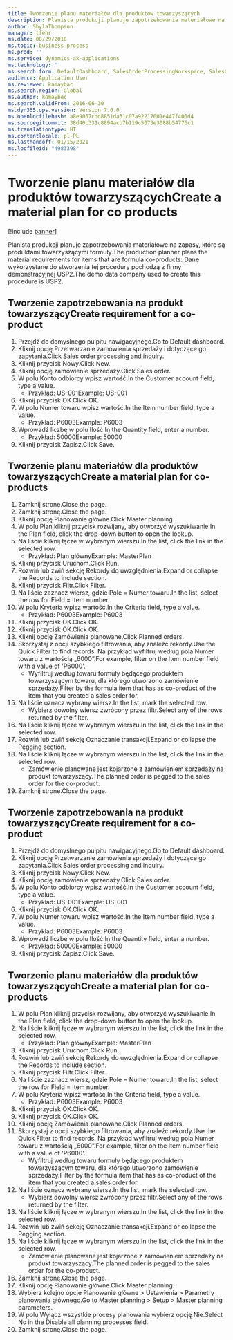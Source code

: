 ```yaml
---
title: Tworzenie planu materiałów dla produktów towarzyszących
description: Planista produkcji planuje zapotrzebowania materiałowe na zapasy, które są produktami towarzyszącymi formuły.
author: ShylaThompson
manager: tfehr
ms.date: 08/29/2018
ms.topic: business-process
ms.prod: ''
ms.service: dynamics-ax-applications
ms.technology: ''
ms.search.form: DefaultDashboard, SalesOrderProcessingWorkspace, SalesCreateOrder, SalesTable, ReqCreatePlanWorkspace, ReqTransPlanCard, SysQueryForm, ReqTransPo
audience: Application User
ms.reviewer: kamaybac
ms.search.region: Global
ms.author: kamaybac
ms.search.validFrom: 2016-06-30
ms.dyn365.ops.version: Version 7.0.0
ms.openlocfilehash: a8e9067cdd8851da31c07a92217001e447f400d4
ms.sourcegitcommit: 38d40c331c8894acb7b119c5073e3088b54776c1
ms.translationtype: HT
ms.contentlocale: pl-PL
ms.lasthandoff: 01/15/2021
ms.locfileid: "4983398"
---
```

# <a name="create-a-material-plan-for-co-products"></a><span data-ttu-id="cfddf-103">Tworzenie planu materiałów dla produktów towarzyszących</span><span class="sxs-lookup"><span data-stu-id="cfddf-103">Create a material plan for co products</span></span>

[!include [banner](../../includes/banner.md)]

<span data-ttu-id="cfddf-104">Planista produkcji planuje zapotrzebowania materiałowe na zapasy, które są produktami towarzyszącymi formuły.</span><span class="sxs-lookup"><span data-stu-id="cfddf-104">The production planner plans the material requirements for items that are formula co-products.</span></span> <span data-ttu-id="cfddf-105">Dane wykorzystane do stworzenia tej procedury pochodzą z firmy demonstracyjnej USP2.</span><span class="sxs-lookup"><span data-stu-id="cfddf-105">The demo data company used to create this procedure is USP2.</span></span>


## <a name="create-requirement-for-a-co-product"></a><span data-ttu-id="cfddf-106">Tworzenie zapotrzebowania na produkt towarzyszący</span><span class="sxs-lookup"><span data-stu-id="cfddf-106">Create requirement for a co-product</span></span>
1. <span data-ttu-id="cfddf-107">Przejdź do domyślnego pulpitu nawigacyjnego.</span><span class="sxs-lookup"><span data-stu-id="cfddf-107">Go to Default dashboard.</span></span>
2. <span data-ttu-id="cfddf-108">Kliknij opcję Przetwarzanie zamówienia sprzedaży i dotyczące go zapytania.</span><span class="sxs-lookup"><span data-stu-id="cfddf-108">Click Sales order processing and inquiry.</span></span>
3. <span data-ttu-id="cfddf-109">Kliknij przycisk Nowy.</span><span class="sxs-lookup"><span data-stu-id="cfddf-109">Click New.</span></span>
4. <span data-ttu-id="cfddf-110">Kliknij opcję zamówienie sprzedaży.</span><span class="sxs-lookup"><span data-stu-id="cfddf-110">Click Sales order.</span></span>
5. <span data-ttu-id="cfddf-111">W polu Konto odbiorcy wpisz wartość.</span><span class="sxs-lookup"><span data-stu-id="cfddf-111">In the Customer account field, type a value.</span></span>
    * <span data-ttu-id="cfddf-112">Przykład: US-001</span><span class="sxs-lookup"><span data-stu-id="cfddf-112">Example: US-001</span></span>  
6. <span data-ttu-id="cfddf-113">Kliknij przycisk OK.</span><span class="sxs-lookup"><span data-stu-id="cfddf-113">Click OK.</span></span>
7. <span data-ttu-id="cfddf-114">W polu Numer towaru wpisz wartość.</span><span class="sxs-lookup"><span data-stu-id="cfddf-114">In the Item number field, type a value.</span></span>
    * <span data-ttu-id="cfddf-115">Przykład: P6003</span><span class="sxs-lookup"><span data-stu-id="cfddf-115">Example: P6003</span></span>  
8. <span data-ttu-id="cfddf-116">Wprowadź liczbę w polu Ilość.</span><span class="sxs-lookup"><span data-stu-id="cfddf-116">In the Quantity field, enter a number.</span></span>
    * <span data-ttu-id="cfddf-117">Przykład: 50000</span><span class="sxs-lookup"><span data-stu-id="cfddf-117">Example: 50000</span></span>  
9. <span data-ttu-id="cfddf-118">Kliknij przycisk Zapisz.</span><span class="sxs-lookup"><span data-stu-id="cfddf-118">Click Save.</span></span>

## <a name="create-a-material-plan-for-co-products"></a><span data-ttu-id="cfddf-119">Tworzenie planu materiałów dla produktów towarzyszących</span><span class="sxs-lookup"><span data-stu-id="cfddf-119">Create a material plan for co-products</span></span>
1. <span data-ttu-id="cfddf-120">Zamknij stronę.</span><span class="sxs-lookup"><span data-stu-id="cfddf-120">Close the page.</span></span>
2. <span data-ttu-id="cfddf-121">Zamknij stronę.</span><span class="sxs-lookup"><span data-stu-id="cfddf-121">Close the page.</span></span>
3. <span data-ttu-id="cfddf-122">Kliknij opcję Planowanie główne.</span><span class="sxs-lookup"><span data-stu-id="cfddf-122">Click Master planning.</span></span>
4. <span data-ttu-id="cfddf-123">W polu Plan kliknij przycisk rozwijany, aby otworzyć wyszukiwanie.</span><span class="sxs-lookup"><span data-stu-id="cfddf-123">In the Plan field, click the drop-down button to open the lookup.</span></span>
5. <span data-ttu-id="cfddf-124">Na liście kliknij łącze w wybranym wierszu.</span><span class="sxs-lookup"><span data-stu-id="cfddf-124">In the list, click the link in the selected row.</span></span>
    * <span data-ttu-id="cfddf-125">Przykład: Plan główny</span><span class="sxs-lookup"><span data-stu-id="cfddf-125">Example: MasterPlan</span></span>  
6. <span data-ttu-id="cfddf-126">Kliknij przycisk Uruchom.</span><span class="sxs-lookup"><span data-stu-id="cfddf-126">Click Run.</span></span>
7. <span data-ttu-id="cfddf-127">Rozwiń lub zwiń sekcję Rekordy do uwzględnienia.</span><span class="sxs-lookup"><span data-stu-id="cfddf-127">Expand or collapse the Records to include section.</span></span>
8. <span data-ttu-id="cfddf-128">Kliknij przycisk Filtr.</span><span class="sxs-lookup"><span data-stu-id="cfddf-128">Click Filter.</span></span>
9. <span data-ttu-id="cfddf-129">Na liście zaznacz wiersz, gdzie Pole = Numer towaru.</span><span class="sxs-lookup"><span data-stu-id="cfddf-129">In the list, select the row for Field = Item number.</span></span>
10. <span data-ttu-id="cfddf-130">W polu Kryteria wpisz wartość.</span><span class="sxs-lookup"><span data-stu-id="cfddf-130">In the Criteria field, type a value.</span></span>
    * <span data-ttu-id="cfddf-131">Przykład: P6003</span><span class="sxs-lookup"><span data-stu-id="cfddf-131">Example: P6003</span></span>  
11. <span data-ttu-id="cfddf-132">Kliknij przycisk OK.</span><span class="sxs-lookup"><span data-stu-id="cfddf-132">Click OK.</span></span>
12. <span data-ttu-id="cfddf-133">Kliknij przycisk OK.</span><span class="sxs-lookup"><span data-stu-id="cfddf-133">Click OK.</span></span>
13. <span data-ttu-id="cfddf-134">Kliknij opcję Zamówienia planowane.</span><span class="sxs-lookup"><span data-stu-id="cfddf-134">Click Planned orders.</span></span>
14. <span data-ttu-id="cfddf-135">Skorzystaj z opcji szybkiego filtrowania, aby znaleźć rekordy.</span><span class="sxs-lookup"><span data-stu-id="cfddf-135">Use the Quick Filter to find records.</span></span> <span data-ttu-id="cfddf-136">Na przykład wyfiltruj według pola Numer towaru z wartością „6000”.</span><span class="sxs-lookup"><span data-stu-id="cfddf-136">For example, filter on the Item number field with a value of 'P6000'.</span></span>
    * <span data-ttu-id="cfddf-137">Wyfiltruj według towaru formuły będącego produktem towarzyszącym towaru, dla którego utworzono zamówienie sprzedaży.</span><span class="sxs-lookup"><span data-stu-id="cfddf-137">Filter by the formula item that has as co-product of the item that you created a sales order for.</span></span>  
15. <span data-ttu-id="cfddf-138">Na liście oznacz wybrany wiersz.</span><span class="sxs-lookup"><span data-stu-id="cfddf-138">In the list, mark the selected row.</span></span>
    * <span data-ttu-id="cfddf-139">Wybierz dowolny wiersz zwrócony przez filtr.</span><span class="sxs-lookup"><span data-stu-id="cfddf-139">Select any of the rows returned by the filter.</span></span>  
16. <span data-ttu-id="cfddf-140">Na liście kliknij łącze w wybranym wierszu.</span><span class="sxs-lookup"><span data-stu-id="cfddf-140">In the list, click the link in the selected row.</span></span>
17. <span data-ttu-id="cfddf-141">Rozwiń lub zwiń sekcję Oznaczanie transakcji.</span><span class="sxs-lookup"><span data-stu-id="cfddf-141">Expand or collapse the Pegging section.</span></span>
18. <span data-ttu-id="cfddf-142">Na liście kliknij łącze w wybranym wierszu.</span><span class="sxs-lookup"><span data-stu-id="cfddf-142">In the list, click the link in the selected row.</span></span>
    * <span data-ttu-id="cfddf-143">Zamówienie planowane jest kojarzone z zamówieniem sprzedaży na produkt towarzyszący.</span><span class="sxs-lookup"><span data-stu-id="cfddf-143">The planned order is pegged to the sales order for the co-product.</span></span>  
19. <span data-ttu-id="cfddf-144">Zamknij stronę.</span><span class="sxs-lookup"><span data-stu-id="cfddf-144">Close the page.</span></span>

## <a name="create-requirement-for-a-co-product"></a><span data-ttu-id="cfddf-145">Tworzenie zapotrzebowania na produkt towarzyszący</span><span class="sxs-lookup"><span data-stu-id="cfddf-145">Create requirement for a co-product</span></span>
1. <span data-ttu-id="cfddf-146">Przejdź do domyślnego pulpitu nawigacyjnego.</span><span class="sxs-lookup"><span data-stu-id="cfddf-146">Go to Default dashboard.</span></span>
2. <span data-ttu-id="cfddf-147">Kliknij opcję Przetwarzanie zamówienia sprzedaży i dotyczące go zapytania.</span><span class="sxs-lookup"><span data-stu-id="cfddf-147">Click Sales order processing and inquiry.</span></span>
3. <span data-ttu-id="cfddf-148">Kliknij przycisk Nowy.</span><span class="sxs-lookup"><span data-stu-id="cfddf-148">Click New.</span></span>
4. <span data-ttu-id="cfddf-149">Kliknij opcję zamówienie sprzedaży.</span><span class="sxs-lookup"><span data-stu-id="cfddf-149">Click Sales order.</span></span>
5. <span data-ttu-id="cfddf-150">W polu Konto odbiorcy wpisz wartość.</span><span class="sxs-lookup"><span data-stu-id="cfddf-150">In the Customer account field, type a value.</span></span>
    * <span data-ttu-id="cfddf-151">Przykład: US-001</span><span class="sxs-lookup"><span data-stu-id="cfddf-151">Example: US-001</span></span>  
6. <span data-ttu-id="cfddf-152">Kliknij przycisk OK.</span><span class="sxs-lookup"><span data-stu-id="cfddf-152">Click OK.</span></span>
7. <span data-ttu-id="cfddf-153">W polu Numer towaru wpisz wartość.</span><span class="sxs-lookup"><span data-stu-id="cfddf-153">In the Item number field, type a value.</span></span>
    * <span data-ttu-id="cfddf-154">Przykład: P6003</span><span class="sxs-lookup"><span data-stu-id="cfddf-154">Example: P6003</span></span>  
8. <span data-ttu-id="cfddf-155">Wprowadź liczbę w polu Ilość.</span><span class="sxs-lookup"><span data-stu-id="cfddf-155">In the Quantity field, enter a number.</span></span>
    * <span data-ttu-id="cfddf-156">Przykład: 50000</span><span class="sxs-lookup"><span data-stu-id="cfddf-156">Example: 50000</span></span>  
9. <span data-ttu-id="cfddf-157">Kliknij przycisk Zapisz.</span><span class="sxs-lookup"><span data-stu-id="cfddf-157">Click Save.</span></span>

## <a name="create-a-material-plan-for-co-products"></a><span data-ttu-id="cfddf-158">Tworzenie planu materiałów dla produktów towarzyszących</span><span class="sxs-lookup"><span data-stu-id="cfddf-158">Create a material plan for co-products</span></span>
1. <span data-ttu-id="cfddf-159">W polu Plan kliknij przycisk rozwijany, aby otworzyć wyszukiwanie.</span><span class="sxs-lookup"><span data-stu-id="cfddf-159">In the Plan field, click the drop-down button to open the lookup.</span></span>
2. <span data-ttu-id="cfddf-160">Na liście kliknij łącze w wybranym wierszu.</span><span class="sxs-lookup"><span data-stu-id="cfddf-160">In the list, click the link in the selected row.</span></span>
    * <span data-ttu-id="cfddf-161">Przykład: Plan główny</span><span class="sxs-lookup"><span data-stu-id="cfddf-161">Example: MasterPlan</span></span>  
3. <span data-ttu-id="cfddf-162">Kliknij przycisk Uruchom.</span><span class="sxs-lookup"><span data-stu-id="cfddf-162">Click Run.</span></span>
4. <span data-ttu-id="cfddf-163">Rozwiń lub zwiń sekcję Rekordy do uwzględnienia.</span><span class="sxs-lookup"><span data-stu-id="cfddf-163">Expand or collapse the Records to include section.</span></span>
5. <span data-ttu-id="cfddf-164">Kliknij przycisk Filtr.</span><span class="sxs-lookup"><span data-stu-id="cfddf-164">Click Filter.</span></span>
6. <span data-ttu-id="cfddf-165">Na liście zaznacz wiersz, gdzie Pole = Numer towaru.</span><span class="sxs-lookup"><span data-stu-id="cfddf-165">In the list, select the row for Field = Item number.</span></span>
7. <span data-ttu-id="cfddf-166">W polu Kryteria wpisz wartość.</span><span class="sxs-lookup"><span data-stu-id="cfddf-166">In the Criteria field, type a value.</span></span>
    * <span data-ttu-id="cfddf-167">Przykład: P6003</span><span class="sxs-lookup"><span data-stu-id="cfddf-167">Example: P6003</span></span>  
8. <span data-ttu-id="cfddf-168">Kliknij przycisk OK.</span><span class="sxs-lookup"><span data-stu-id="cfddf-168">Click OK.</span></span>
9. <span data-ttu-id="cfddf-169">Kliknij przycisk OK.</span><span class="sxs-lookup"><span data-stu-id="cfddf-169">Click OK.</span></span>
10. <span data-ttu-id="cfddf-170">Kliknij opcję Zamówienia planowane.</span><span class="sxs-lookup"><span data-stu-id="cfddf-170">Click Planned orders.</span></span>
11. <span data-ttu-id="cfddf-171">Skorzystaj z opcji szybkiego filtrowania, aby znaleźć rekordy.</span><span class="sxs-lookup"><span data-stu-id="cfddf-171">Use the Quick Filter to find records.</span></span> <span data-ttu-id="cfddf-172">Na przykład wyfiltruj według pola Numer towaru z wartością „6000”.</span><span class="sxs-lookup"><span data-stu-id="cfddf-172">For example, filter on the Item number field with a value of 'P6000'.</span></span>
    * <span data-ttu-id="cfddf-173">Wyfiltruj według towaru formuły będącego produktem towarzyszącym towaru, dla którego utworzono zamówienie sprzedaży.</span><span class="sxs-lookup"><span data-stu-id="cfddf-173">Filter by the formula item that has as co-product of the item that you created a sales order for.</span></span>  
12. <span data-ttu-id="cfddf-174">Na liście oznacz wybrany wiersz.</span><span class="sxs-lookup"><span data-stu-id="cfddf-174">In the list, mark the selected row.</span></span>
    * <span data-ttu-id="cfddf-175">Wybierz dowolny wiersz zwrócony przez filtr.</span><span class="sxs-lookup"><span data-stu-id="cfddf-175">Select any of the rows returned by the filter.</span></span>  
13. <span data-ttu-id="cfddf-176">Na liście kliknij łącze w wybranym wierszu.</span><span class="sxs-lookup"><span data-stu-id="cfddf-176">In the list, click the link in the selected row.</span></span>
14. <span data-ttu-id="cfddf-177">Rozwiń lub zwiń sekcję Oznaczanie transakcji.</span><span class="sxs-lookup"><span data-stu-id="cfddf-177">Expand or collapse the Pegging section.</span></span>
15. <span data-ttu-id="cfddf-178">Na liście kliknij łącze w wybranym wierszu.</span><span class="sxs-lookup"><span data-stu-id="cfddf-178">In the list, click the link in the selected row.</span></span>
    * <span data-ttu-id="cfddf-179">Zamówienie planowane jest kojarzone z zamówieniem sprzedaży na produkt towarzyszący.</span><span class="sxs-lookup"><span data-stu-id="cfddf-179">The planned order is pegged to the sales order for the co-product.</span></span>  
16. <span data-ttu-id="cfddf-180">Zamknij stronę.</span><span class="sxs-lookup"><span data-stu-id="cfddf-180">Close the page.</span></span>
17. <span data-ttu-id="cfddf-181">Kliknij opcję Planowanie główne.</span><span class="sxs-lookup"><span data-stu-id="cfddf-181">Click Master planning.</span></span>
18. <span data-ttu-id="cfddf-182">Wybierz kolejno opcje Planowanie główne > Ustawienia > Parametry planowania głównego.</span><span class="sxs-lookup"><span data-stu-id="cfddf-182">Go to Master planning > Setup > Master planning parameters.</span></span>
19. <span data-ttu-id="cfddf-183">W polu Wyłącz wszystkie procesy planowania wybierz opcję Nie.</span><span class="sxs-lookup"><span data-stu-id="cfddf-183">Select No in the Disable all planning processes field.</span></span>
20. <span data-ttu-id="cfddf-184">Zamknij stronę.</span><span class="sxs-lookup"><span data-stu-id="cfddf-184">Close the page.</span></span>


